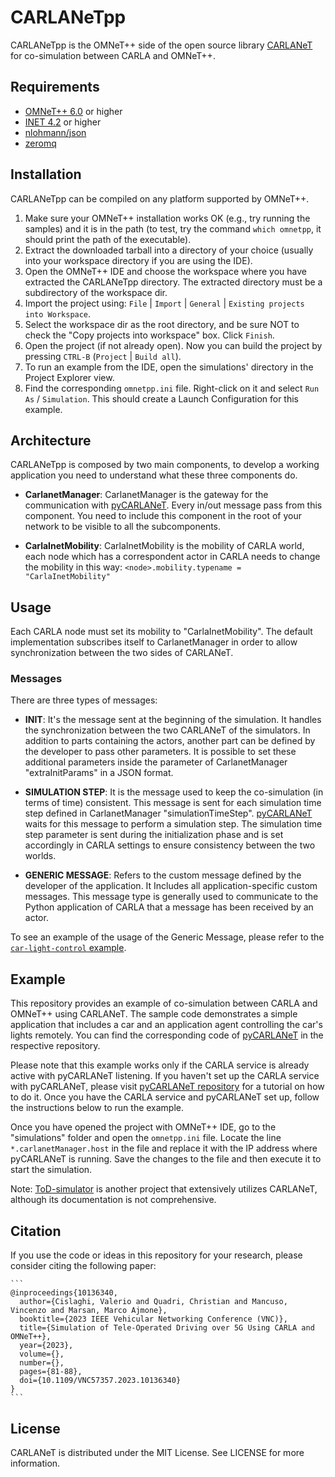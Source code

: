 # CARLANeTpp

CARLANeTpp is the OMNeT++ side of the open source library [CARLANeT](https://github.com/carlanet) for co-simulation between CARLA and OMNeT++.

## Requirements

- [OMNeT++ 6.0](https://omnetpp.org/) or higher
- [INET 4.2](https://inet.omnetpp.org/) or higher
- [nlohmann/json](https://github.com/nlohmann/json)
- [zeromq](https://zeromq.org/)

## Installation

CARLANeTpp can be compiled on any platform supported by OMNeT++.

1. Make sure your OMNeT++ installation works OK (e.g., try running the samples) and it is in the path (to test, try the command `which omnetpp`, it should print the path of the executable).
2. Extract the downloaded tarball into a directory of your choice (usually into your workspace directory if you are using the IDE).
3. Open the OMNeT++ IDE and choose the workspace where you have extracted the CARLANeTpp directory. The extracted directory must be a subdirectory of the workspace dir.
4. Import the project using: `File` | `Import` | `General` | `Existing projects into Workspace`.
5. Select the workspace dir as the root directory, and be sure NOT to check the "Copy projects into workspace" box. Click `Finish`.
6. Open the project (if not already open). Now you can build the project by pressing `CTRL-B` (`Project` | `Build all`).
7. To run an example from the IDE, open the simulations' directory in the Project Explorer view.
8. Find the corresponding `omnetpp.ini` file. Right-click on it and select `Run As` / `Simulation`. This should create a Launch Configuration for this example.


## Architecture

CARLANeTpp is composed by two main components, to develop a working application you need to understand what these three components do.

- **CarlanetManager**: CarlanetManager is the gateway for the communication with [pyCARLANeT](https://github.com/carlanet/pycarlanet). Every in/out message pass from this component. You need to include this component in the root of your network to be visible to all the subcomponents.

- **CarlaInetMobility**: CarlaInetMobility is the mobility of CARLA world, each node which has a correspondent actor in CARLA needs to change the mobility in this way:
  `<node>.mobility.typename = "CarlaInetMobility"`

## Usage

Each CARLA node must set its mobility to "CarlaInetMobility". The default implementation subscribes itself to CarlanetManager in order to allow synchronization between the two sides of CARLANeT.

### Messages

There are three types of messages:

- **INIT**: It's the message sent at the beginning of the simulation. It handles the synchronization between the two CARLANeT of the simulators. In addition to parts containing the actors, another part can be defined by the developer to pass other parameters. It is possible to set these additional parameters inside the parameter of CarlanetManager "extraInitParams" in a JSON format.

- **SIMULATION STEP**: It is the message used to keep the co-simulation (in terms of time) consistent. This message is sent for each simulation time step defined in CarlanetManager "simulationTimeStep". [pyCARLANeT](https://github.com/carlanet/pycarlanet) waits for this message to perform a simulation step. The simulation time step parameter is sent during the initialization phase and is set accordingly in CARLA settings to ensure consistency between the two worlds.

- **GENERIC MESSAGE**: Refers to the custom message defined by the developer of the application. It Includes all application-specific custom messages. This message type is generally used to communicate to the Python application of CARLA that a message has been received by an actor.

To see an example of the usage of the Generic Message, please refer to the [`car-light-control` example](https://github.com/carlanet/carlanetpp/tree/main/src/carlanet/lightcontrol).


## Example


This repository provides an example of co-simulation between CARLA and OMNeT++ using CARLANeT. The sample code demonstrates a simple application that includes a car and an application agent controlling the car's lights remotely. You can find the corresponding code of [pyCARLANeT](https://github.com/carlanet/pycarlanet) in the respective repository.

Please note that this example works only if the CARLA service is already active with pyCARLANeT listening. If you haven't set up the CARLA service with pyCARLANeT, please visit [pyCARLANeT repository](https://github.com/carlanet/pycarlanet) for a tutorial on how to do it. Once you have the CARLA service and pyCARLANeT set up, follow the instructions below to run the example.

Once you have opened the project with OMNeT++ IDE, go to the "simulations" folder and open the `omnetpp.ini` file. Locate the line `*.carlanetManager.host` in the file and replace it with the IP address where pyCARLANeT is running. Save the changes to the file and then execute it to start the simulation.

Note: [ToD-simulator](https://github.com/connets/tod-simulator/tree/dev) is another project that extensively utilizes CARLANeT, although its documentation is not comprehensive.

## Citation
If you use the code or ideas in this repository for your research, please consider citing the following paper:

    ```
    @inproceedings{10136340,
      author={Cislaghi, Valerio and Quadri, Christian and Mancuso, Vincenzo and Marsan, Marco Ajmone},
      booktitle={2023 IEEE Vehicular Networking Conference (VNC)}, 
      title={Simulation of Tele-Operated Driving over 5G Using CARLA and OMNeT++}, 
      year={2023},
      volume={},
      number={},
      pages={81-88},
      doi={10.1109/VNC57357.2023.10136340}
    }
    ``` 

## License
CARLANeT is distributed under the MIT License. See LICENSE for more information.
